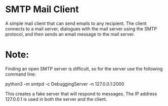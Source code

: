 # SMTP Mail Client
A simple mail client that can send emails to any recipient. The client connects to a mail server, dialogues with the mail server using the SMTP protocol, and then sends an email message to the mail server.

# Note:
Finding an open SMTP server is difficult, so for the server use the following command line:

python3 -m smtpd -c DebuggingServer -n 127.0.0.1:2000

This creates a fake server that will respond to messages. The IP address 127.0.0.1 is used in both the server and the client.
